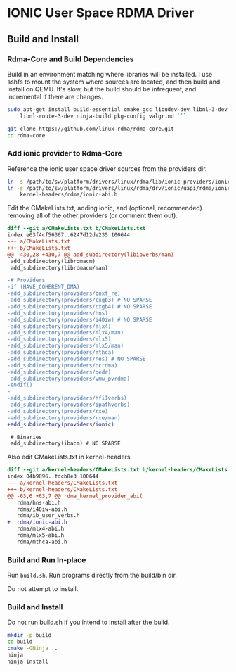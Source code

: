 # IONIC User Space RDMA Driver

## Build and Install

### Rdma-Core and Build Dependencies

Build in an environment matching where libraries will be installed.  I use
sshfs to mount the system where sources are located, and then build and install
on QEMU.  It's slow, but the build should be infrequent, and incremental if
there are changes.

```sh
sudo apt-get install build-essential cmake gcc libudev-dev libnl-3-dev \
	libnl-route-3-dev ninja-build pkg-config valgrind ```

git clone https://github.com/linux-rdma/rdma-core.git
cd rdma-core
```

### Add ionic provider to Rdma-Core

Reference the ionic user space driver sources from the providers dir.

```sh
ln -s /path/to/sw/platform/drivers/linux/rdma/lib/ionic providers/ionic
ln -s /path/to/sw/platform/drivers/linux/rdma/drv/ionic/uapi/rdma/ionic-abi.h \
	kernel-headers/rdma/ionic-abi.h
```

Edit the CMakeLists.txt, adding ionic, and (optional, recommended) removing all
of the other providers (or comment them out).

```diff
diff --git a/CMakeLists.txt b/CMakeLists.txt
index e63f4cf56367..6247d12de235 100644
--- a/CMakeLists.txt
+++ b/CMakeLists.txt
@@ -430,28 +430,7 @@ add_subdirectory(libibverbs/man)
 add_subdirectory(librdmacm)
 add_subdirectory(librdmacm/man)

-# Providers
-if (HAVE_COHERENT_DMA)
-add_subdirectory(providers/bnxt_re)
-add_subdirectory(providers/cxgb3) # NO SPARSE
-add_subdirectory(providers/cxgb4) # NO SPARSE
-add_subdirectory(providers/hns)
-add_subdirectory(providers/i40iw) # NO SPARSE
-add_subdirectory(providers/mlx4)
-add_subdirectory(providers/mlx4/man)
-add_subdirectory(providers/mlx5)
-add_subdirectory(providers/mlx5/man)
-add_subdirectory(providers/mthca)
-add_subdirectory(providers/nes) # NO SPARSE
-add_subdirectory(providers/ocrdma)
-add_subdirectory(providers/qedr)
-add_subdirectory(providers/vmw_pvrdma)
-endif()
-
-add_subdirectory(providers/hfi1verbs)
-add_subdirectory(providers/ipathverbs)
-add_subdirectory(providers/rxe)
-add_subdirectory(providers/rxe/man)
+add_subdirectory(providers/ionic)

 # Binaries
 add_subdirectory(ibacm) # NO SPARSE
```

Also edit CMakeLists.txt in kernel-headers.

```diff
diff --git a/kernel-headers/CMakeLists.txt b/kernel-headers/CMakeLists.txt
index 04b9896..fdcb8e3 100644
--- a/kernel-headers/CMakeLists.txt
+++ b/kernel-headers/CMakeLists.txt
@@ -63,6 +63,7 @@ rdma_kernel_provider_abi(
   rdma/hns-abi.h
   rdma/i40iw-abi.h
   rdma/ib_user_verbs.h
+  rdma/ionic-abi.h
   rdma/mlx4-abi.h
   rdma/mlx5-abi.h
   rdma/mthca-abi.h
```

### Build and Run In-place

Run `build.sh`.  Run programs directly from the build/bin dir.

Do not attempt to install.

### Build and Install

Do not run build.sh if you intend to install after the build.

```sh
mkdir -p build
cd build
cmake -GNinja ..
ninja
ninja install
```
